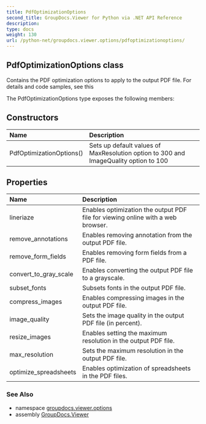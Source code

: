 ```yaml
---
title: PdfOptimizationOptions
second_title: GroupDocs.Viewer for Python via .NET API Reference
description: 
type: docs
weight: 130
url: /python-net/groupdocs.viewer.options/pdfoptimizationoptions/
---
```


## PdfOptimizationOptions class

Contains the PDF optimization options to apply to the output PDF file. For details and code samples, see this

The PdfOptimizationOptions type exposes the following members:
## Constructors
| Name | Description |
| :- | :- |
|PdfOptimizationOptions()|Sets up default values of MaxResolution option to 300 and ImageQuality option to 100|
## Properties
| Name | Description |
| :- | :- |
|lineriaze|Enables optimization the output PDF file for viewing online with a web browser.|
|remove_annotations|Enables removing annotation from the output PDF file.|
|remove_form_fields|Enables removing form fields from a PDF file.|
|convert_to_gray_scale|Enables converting the output PDF file to a grayscale.|
|subset_fonts|Subsets fonts in the output PDF file.|
|compress_images|Enables compressing images in the output PDF file.|
|image_quality|Sets the image quality in the output PDF file (in percent).|
|resize_images|Enables setting the maximum resolution in the output PDF file.|
|max_resolution|Sets the maximum resolution in the output PDF file.|
|optimize_spreadsheets|Enables optimization of spreadsheets in the PDF files.|

### See Also

* namespace [groupdocs.viewer.options](/viewer/python-net/groupdocs.viewer.options/)
* assembly [GroupDocs.Viewer](/viewer/python-net/)

